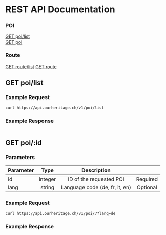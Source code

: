# REST API Documentation

### POI
[GET poi/list](#get-poi-list)  
[GET poi](#get-poi) 

### Route

[GET route/list](#get-route-list) 
[GET route](#get-route) 


## <a name="get-phrase-list"></a>GET poi/list

### Example Request

```
curl https://api.ourheritage.ch/v1/poi/list
```

### Example Response
```
```

## <a name="get-poi"></a>GET poi/:id

### Parameters

| Parameter    |Type     |Description                     |              |
|--------------|:-------:|:------------------------------:|:------------:|
| id           |integer  |ID of the requested POI         |Required      |
| lang         |string   |Language code (de, fr, it, en)  |Optional      |

### Example Request

```
curl https://api.ourheritage.ch/v1/poi/7?lang=de
```

### Example Response
```

```

